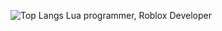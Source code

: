 ![Top Langs](https://github-readme-stats.vercel.app/api/top-langs/?username=codedev9&layout=compact)
Lua programmer, Roblox Developer
